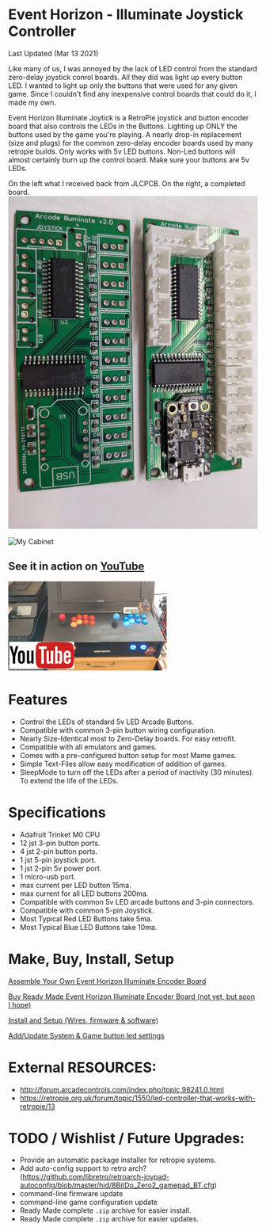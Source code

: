 

# Event Horizon - Illuminate Joystick Controller 
Last Updated (Mar 13 2021)

Like many of us, I was annoyed by the lack of LED control from the standard zero-delay joystick conrol boards.  All they did was light up every button LED.  I wanted to light up only the buttons that were used for any given game.   Since I couldn't find any inexpensive control boards that could do it, I made my own.

Event Horizon Illuminate Joytick is a RetroPie joystick and button encoder board that also controls the LEDs in the Buttons.  Lighting up ONLY the buttons used by the game you're playing.  A nearly drop-in replacement (size and plugs) for the common zero-delay encoder boards used by many retropie builds.  Only works with 5v LED buttons.  Non-Led buttons will almost certainly burn up the control board.  Make sure your buttons are 5v LEDs.

On the left what I received back from JLCPCB. On the right, a completed board.
![Board Bare and Assembled](docs/board_bare_and_assembled.jpg)

![My Cabinet](docs/cabinet-01.jpg)

## See it in action on [YouTube](https://www.youtube.com/watch?v=Lij-8IOpjkc)
[![See it in Action](docs/youtube_thumbnail.jpg)](https://www.youtube.com/watch?v=Lij-8IOpjkc)

# Features
- Control the LEDs of standard 5v LED Arcade Buttons.
- Compatible with common 3-pin button wiring configuration.
- Nearly Size-Identical most to Zero-Delay boards. For easy retrofit.
- Compatible with all emulators and games.
- Comes with a pre-configured button setup for most Mame games.
- Simple Text-Files allow easy modification of addition of games.
- SleepMode to turn off the LEDs after a period of inactivity (30 minutes). To extend the life of the LEDs.

# Specifications
- Adafruit Trinket M0 CPU
- 12 jst 3-pin button ports.
- 4 jst 2-pin button ports.
- 1 jst 5-pin joystick port.
- 1 jst 2-pin 5v power port.
- 1 micro-usb port.
- max current per LED button 15ma.
- max current for all LED buttons 200ma.
- Compatible with common 5v LED arcade buttons and 3-pin connectors.
- Compatible with common 5-pin Joystick.
- Most Typical Red LED Buttons take 5ma.
- Most Typical Blue LED Buttons take 10ma.

# Make, Buy, Install, Setup
[Assemble Your Own Event Horizon Illuminate Encoder Board](docs/board_assemble.md)

[Buy Ready Made Event Horizon Illuminate Encoder Board (not yet, but soon I hope)]()

[Install and Setup (Wires, firmware & software)](docs/install_and_setup.md)

[Add/Update System & Game button led settings](docs/game_config.md)


# External RESOURCES:
- http://forum.arcadecontrols.com/index.php/topic,98241.0.html
- https://retropie.org.uk/forum/topic/1550/led-controller-that-works-with-retropie/13


# TODO / Wishlist / Future Upgrades:
- Provide an automatic package installer for retropie systems.
- Add auto-config support to retro arch? (https://github.com/libretro/retroarch-joypad-autoconfig/blob/master/hid/8BitDo_Zero2_gamepad_BT.cfg)
- command-line firmware update
- command-line game configuration update
- Ready Made complete `.zip` archive for easier install.
- Ready Made complete `.zip` archive for easier updates.
